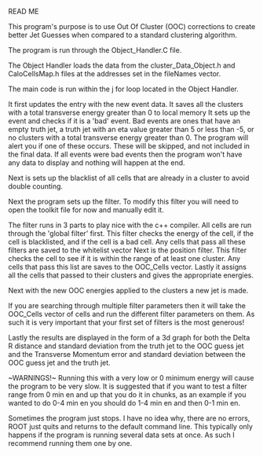 READ ME

This program's purpose is to use Out Of Cluster (OOC) corrections to create better Jet Guesses when compared to a standard clustering algorithm.

The program is run through the Object_Handler.C file.

The Object Handler loads the data from the cluster_Data_Object.h and CaloCellsMap.h files at the addresses set in the fileNames vector.

The main code is run within the j for loop located in the Object Handler.

It first updates the entry with the new event data.
	It saves all the clusters with a total transverse energy greater than 0 to local memory
	It sets up the event and checks if it is a 'bad' event.
		Bad events are ones that have an empty truth jet, a truth jet with an eta value greater than 5 or less than -5, or no clusters with a total transverse energy greater than 0.
		The program will alert you if one of these occurs.
		These will be skipped, and not included in the final data. If all events were bad events then the program won't have any data to display and nothing will happen at the end.
	
Next is sets up the blacklist of all cells that are already in a cluster to avoid double counting.

Next the program sets up the filter.
	To modify this filter you will need to open the toolkit file for now and manually edit it.
	
The filter runs in 3 parts to play nice with the c++ compiler.
All cells are run through the 'global filter' first.
	This filter checks the energy of the cell, if the cell is blacklisted, and if the cell is a bad cell.
	Any cells that pass all these filters are saved to the whitelist vector
Next is the position filter.
	This filter checks the cell to see if it is within the range of at least one cluster.
	Any cells that pass this list are saves to the OOC_Cells vector.
Lastly it assigns all the cells that passed to their clusters and gives the appropriate energies.

Next with the new OOC energies applied to the clusters a new jet is made.

If you are searching through multiple filter parameters then it will take the OOC_Cells vector of cells and run the different filter parameters on them.
	As such it is very important that your first set of filters is the most generous!
	
Lastly the results are displayed in the form of a 3d graph for both the Delta R distance and standard deviation from the truth jet to the OOC guess jet and the Transverse Momentum error and standard deviation between the OOC guess jet and the truth jet.


~WARNINGS!~
Running this with a very low or 0 minimum energy will cause the program to be very slow. It is suggested that if you want to test a filter range from 0 min en and up that you do it in chunks, as an example if you wanted to do 0-4 min en you should do 1-4 min en and then 0-1 min en.

Sometimes the program just stops. I have no idea why, there are no errors, ROOT just quits and returns to the default command line. This typically only happens if the program is running several data sets at once. As such I recommend running them one by one.
